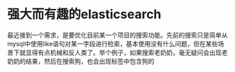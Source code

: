 # 强大而有趣的elasticsearch
最近接到一个需求，是要优化目前某一个项目的搜索功能。先前的搜索只是简单从mysql中使用like语句对某一字段进行检索，基本使用没有什么问题，但在某些场景下就显得有点机械和反人类了。举个例子，如果搜索老奶奶，毫无疑问会出现老奶奶的结果，然后在搜索狗，也会出现标签中包含狗的
